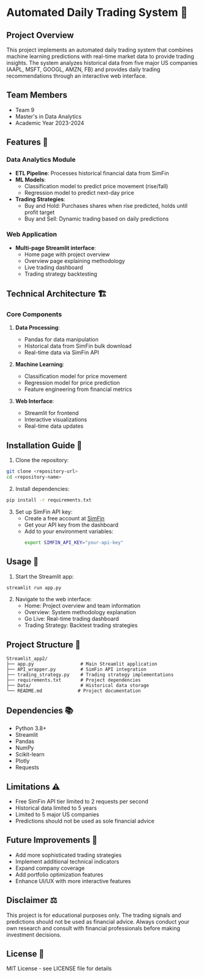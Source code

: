 # Automated Daily Trading System 🚀

## Project Overview
This project implements an automated daily trading system that combines machine learning predictions with real-time market data to provide trading insights. The system analyzes historical data from five major US companies (AAPL, MSFT, GOOGL, AMZN, FB) and provides daily trading recommendations through an interactive web interface.

## Team Members
- Team 9
- Master's in Data Analytics
- Academic Year 2023-2024

## Features 🌟

### Data Analytics Module
- **ETL Pipeline**: Processes historical financial data from SimFin
- **ML Models**:
  - Classification model to predict price movement (rise/fall)
  - Regression model to predict next-day price
- **Trading Strategies**:
  - Buy and Hold: Purchases shares when rise predicted, holds until profit target
  - Buy and Sell: Dynamic trading based on daily predictions

### Web Application
- **Multi-page Streamlit interface**:
  - Home page with project overview
  - Overview page explaining methodology
  - Live trading dashboard
  - Trading strategy backtesting

## Technical Architecture 🏗️

### Core Components
1. **Data Processing**:
   - Pandas for data manipulation
   - Historical data from SimFin bulk download
   - Real-time data via SimFin API

2. **Machine Learning**:
   - Classification model for price movement
   - Regression model for price prediction
   - Feature engineering from financial metrics

3. **Web Interface**:
   - Streamlit for frontend
   - Interactive visualizations
   - Real-time data updates

## Installation Guide 🔧

1. Clone the repository:
```bash
git clone <repository-url>
cd <repository-name>
```

2. Install dependencies:
```bash
pip install -r requirements.txt
```

3. Set up SimFin API key:
   - Create a free account at [SimFin](https://www.simfin.com/)
   - Get your API key from the dashboard
   - Add to your environment variables:
     ```bash
     export SIMFIN_API_KEY="your-api-key"
     ```

## Usage 📱

1. Start the Streamlit app:
```bash
streamlit run app.py
```

2. Navigate to the web interface:
   - Home: Project overview and team information
   - Overview: System methodology explanation
   - Go Live: Real-time trading dashboard
   - Trading Strategy: Backtest trading strategies

## Project Structure 📁

```
Streamlit_app2/
├── app.py                 # Main Streamlit application
├── API_wrapper.py         # SimFin API integration
├── trading_strategy.py    # Trading strategy implementations
├── requirements.txt       # Project dependencies
├── Data/                  # Historical data storage
└── README.md             # Project documentation
```

## Dependencies 📚
- Python 3.8+
- Streamlit
- Pandas
- NumPy
- Scikit-learn
- Plotly
- Requests

## Limitations ⚠️
- Free SimFin API tier limited to 2 requests per second
- Historical data limited to 5 years
- Limited to 5 major US companies
- Predictions should not be used as sole financial advice

## Future Improvements 🔮
- Add more sophisticated trading strategies
- Implement additional technical indicators
- Expand company coverage
- Add portfolio optimization features
- Enhance UI/UX with more interactive features

## Disclaimer ⚖️
This project is for educational purposes only. The trading signals and predictions should not be used as financial advice. Always conduct your own research and consult with financial professionals before making investment decisions.

## License 📄
MIT License - see LICENSE file for details

